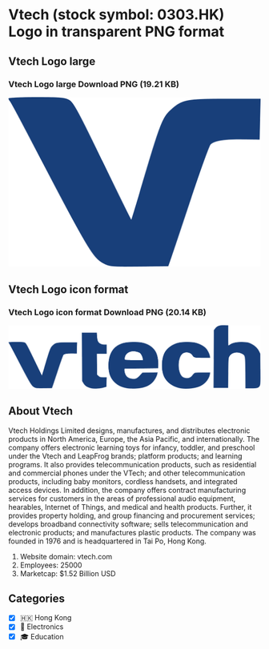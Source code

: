 # Vtech (stock symbol: 0303.HK) Logo in transparent PNG format

## Vtech Logo large

### Vtech Logo large Download PNG (19.21 KB)

![Vtech Logo large Download PNG (19.21 KB)](/img/orig/0303.HK_BIG-6803b7e4.png)

## Vtech Logo icon format

### Vtech Logo icon format Download PNG (20.14 KB)

![Vtech Logo icon format Download PNG (20.14 KB)](/img/orig/0303.HK-f6b13db1.png)

## About Vtech

Vtech Holdings Limited designs, manufactures, and distributes electronic products in North America, Europe, the Asia Pacific, and internationally. The company offers electronic learning toys for infancy, toddler, and preschool under the Vtech and LeapFrog brands; platform products; and learning programs. It also provides telecommunication products, such as residential and commercial phones under the VTech; and other telecommunication products, including baby monitors, cordless handsets, and integrated access devices. In addition, the company offers contract manufacturing services for customers in the areas of professional audio equipment, hearables, Internet of Things, and medical and health products. Further, it provides property holding, and group financing and procurement services; develops broadband connectivity software; sells telecommunication and electronic products; and manufactures plastic products. The company was founded in 1976 and is headquartered in Tai Po, Hong Kong.

1. Website domain: vtech.com
2. Employees: 25000
3. Marketcap: $1.52 Billion USD


## Categories
- [x] 🇭🇰 Hong Kong
- [x] 🔌 Electronics
- [x] 🎓 Education
